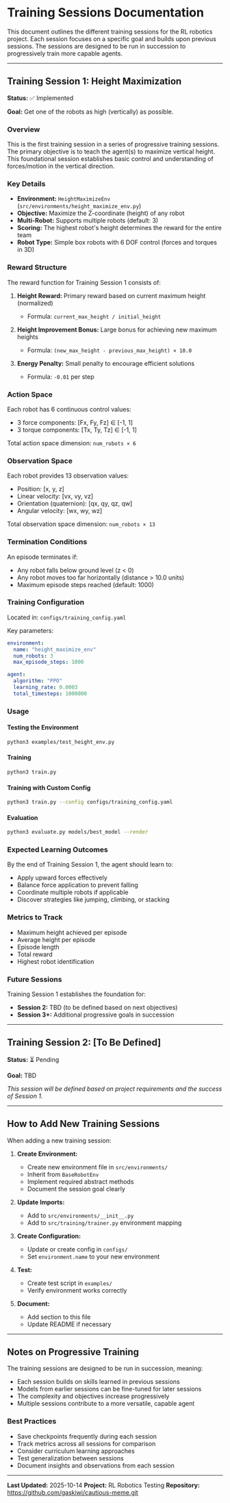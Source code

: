 # Training Sessions Documentation

This document outlines the different training sessions for the RL robotics project. Each session focuses on a specific goal and builds upon previous sessions. The sessions are designed to be run in succession to progressively train more capable agents.

---

## Training Session 1: Height Maximization

**Status:** ✅ Implemented

**Goal:** Get one of the robots as high (vertically) as possible.

### Overview
This is the first training session in a series of progressive training sessions. The primary objective is to teach the agent(s) to maximize vertical height. This foundational session establishes basic control and understanding of forces/motion in the vertical direction.

### Key Details
- **Environment:** `HeightMaximizeEnv` (`src/environments/height_maximize_env.py`)
- **Objective:** Maximize the Z-coordinate (height) of any robot
- **Multi-Robot:** Supports multiple robots (default: 3)
- **Scoring:** The highest robot's height determines the reward for the entire team
- **Robot Type:** Simple box robots with 6 DOF control (forces and torques in 3D)

### Reward Structure
The reward function for Training Session 1 consists of:

1. **Height Reward:** Primary reward based on current maximum height (normalized)
   - Formula: `current_max_height / initial_height`
   
2. **Height Improvement Bonus:** Large bonus for achieving new maximum heights
   - Formula: `(new_max_height - previous_max_height) × 10.0`
   
3. **Energy Penalty:** Small penalty to encourage efficient solutions
   - Formula: `-0.01` per step

### Action Space
Each robot has 6 continuous control values:
- 3 force components: [Fx, Fy, Fz] ∈ [-1, 1]
- 3 torque components: [Tx, Ty, Tz] ∈ [-1, 1]

Total action space dimension: `num_robots × 6`

### Observation Space
Each robot provides 13 observation values:
- Position: [x, y, z]
- Linear velocity: [vx, vy, vz]
- Orientation (quaternion): [qx, qy, qz, qw]
- Angular velocity: [wx, wy, wz]

Total observation space dimension: `num_robots × 13`

### Termination Conditions
An episode terminates if:
- Any robot falls below ground level (z < 0)
- Any robot moves too far horizontally (distance > 10.0 units)
- Maximum episode steps reached (default: 1000)

### Training Configuration
Located in: `configs/training_config.yaml`

Key parameters:
```yaml
environment:
  name: "height_maximize_env"
  num_robots: 3
  max_episode_steps: 1000

agent:
  algorithm: "PPO"
  learning_rate: 0.0003
  total_timesteps: 1000000
```

### Usage

#### Testing the Environment
```bash
python3 examples/test_height_env.py
```

#### Training
```bash
python3 train.py
```

#### Training with Custom Config
```bash
python3 train.py --config configs/training_config.yaml
```

#### Evaluation
```bash
python3 evaluate.py models/best_model --render
```

### Expected Learning Outcomes
By the end of Training Session 1, the agent should learn to:
- Apply upward forces effectively
- Balance force application to prevent falling
- Coordinate multiple robots if applicable
- Discover strategies like jumping, climbing, or stacking

### Metrics to Track
- Maximum height achieved per episode
- Average height per episode
- Episode length
- Total reward
- Highest robot identification

### Future Sessions
Training Session 1 establishes the foundation for:
- **Session 2:** TBD (to be defined based on next objectives)
- **Session 3+:** Additional progressive goals in succession

---

## Training Session 2: [To Be Defined]

**Status:** ⏳ Pending

**Goal:** TBD

*This session will be defined based on project requirements and the success of Session 1.*

---

## How to Add New Training Sessions

When adding a new training session:

1. **Create Environment:**
   - Create new environment file in `src/environments/`
   - Inherit from `BaseRobotEnv`
   - Implement required abstract methods
   - Document the session goal clearly

2. **Update Imports:**
   - Add to `src/environments/__init__.py`
   - Add to `src/training/trainer.py` environment mapping

3. **Create Configuration:**
   - Update or create config in `configs/`
   - Set `environment.name` to your new environment

4. **Test:**
   - Create test script in `examples/`
   - Verify environment works correctly

5. **Document:**
   - Add section to this file
   - Update README if necessary

---

## Notes on Progressive Training

The training sessions are designed to be run in succession, meaning:
- Each session builds on skills learned in previous sessions
- Models from earlier sessions can be fine-tuned for later sessions
- The complexity and objectives increase progressively
- Multiple sessions contribute to a more versatile, capable agent

### Best Practices
- Save checkpoints frequently during each session
- Track metrics across all sessions for comparison
- Consider curriculum learning approaches
- Test generalization between sessions
- Document insights and observations from each session

---

**Last Updated:** 2025-10-14
**Project:** RL Robotics Testing
**Repository:** https://github.com/gaskiwi/cautious-meme.git
